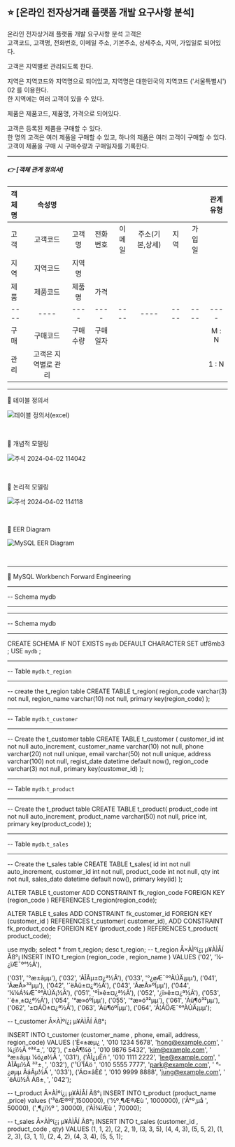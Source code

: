 ## ⭐ [온라인 전자상거래 플랫폼 개발 요구사항 분석]

온라인 전자상거래 플랫폼 개발 요구사항 분석 고객은 <br/>
고객코드, 고객명, 전화번호, 이메일 주소, 기본주소, 상세주소, 지역, 가입일로 되어있다. <br/>

고객은 지역별로 관리되도록 한다. <br/>

지역은 지역코드와 지역명으로 되어있고, 지역명은 대한민국의 지역코드 ('서울특별시') 02 를 이용한다. <br/>
한 지역에는 여러 고객이 있을 수 있다. <br/>

제품은 제품코드, 제품명, 가격으로 되어있다. <br/>

고객은 등록된 제품을 구매할 수 있다. <br/>
한 명의 고객은 여러 제품을 구매할 수 있고, 하나의 제품은 여러 고객이 구매할 수 있다. <br/>
고객이 제품을 구매 시 구매수량과 구매일자를 기록한다. <br/>

***

##### 👉 [객체 관계 정의서]

|객체명|속성명|||||||관계유형|
|:---|:---:|:---:|:---:|:---:|:---:|:---:|:---:|:---:|
|고객|고객코드|고객명|전화번호|이메일|주소(기본,상세)|지역|가입일
|지역|지역코드|지역명|
|제품|제품코드|제품명|가격|
|----|----|----|----|----|----|----|----|----|
|구매|구매코드|구매수량|구매일자|||||M : N 
|관리|고객은 지역별로 관리|||||||1 : N 

***

🔹 테이블 정의서

![테이블 정의서(excel)](https://github.com/Chordingg/ERD-/assets/157094467/aaf4241a-88db-4c10-8710-2c12e2f4964e)

</br>

🔹 개념적 모델링

![주석 2024-04-02 114042](https://github.com/Chordingg/ERD-/assets/157094467/0c84812e-62d5-42d1-883d-04b64a401aa8)

</br>

🔹 논리적 모델링

![주석 2024-04-02 114118](https://github.com/Chordingg/ERD-/assets/157094467/61e36240-86d6-44ab-ba4f-c16f67d40fa0)

</br>

🔹 EER Diagram

![MySQL EER Diagram](https://github.com/Chordingg/ERD-/assets/157094467/598b4c49-0fb3-4e18-b2b8-152e161fcf0f)

</br>

***

🔸 MySQL Workbench Forward Engineering

-- -----------------------------------------------------
-- Schema mydb
-- -----------------------------------------------------

-- -----------------------------------------------------
-- Schema mydb
-- -----------------------------------------------------
CREATE SCHEMA IF NOT EXISTS `mydb` DEFAULT CHARACTER SET utf8mb3 ;
USE `mydb` ;

-- -----------------------------------------------------
-- Table `mydb`.`t_region`
-- -----------------------------------------------------

-- create the t_region table
CREATE TABLE t_region(
	region_code varchar(3) not null,
	region_name varchar(10) not null,
	primary key(region_code)
);

-- -----------------------------------------------------
-- Table `mydb`.`t_customer`
-- -----------------------------------------------------

-- Create the t_customer table
CREATE TABLE t_customer (
	customer_id int not null auto_increment,
	customer_name varchar(10) not null,
	phone varchar(20) not null 	unique,
	email varchar(50) not null	unique,
	address varchar(100) not null,
	regist_date datetime default now(),
	region_code varchar(3) not null,
	primary key(customer_id)
);

-- -----------------------------------------------------
-- Table `mydb`.`t_product`
-- -----------------------------------------------------

-- Create the t_product table
CREATE TABLE t_product(
	product_code int not null auto_increment,
	product_name  varchar(50) not null,
	price int,
	primary key(product_code)
);

-- -----------------------------------------------------
-- Table `mydb`.`t_sales`
-- -----------------------------------------------------

-- Create the t_sales table
CREATE TABLE t_sales(
	id int not null auto_increment,
	customer_id int not null,
	product_code int not null,
	qty int not null,
	sales_date datetime default now(),
	primary key(id)
);

ALTER TABLE t_customer
ADD CONSTRAINT fk_region_code FOREIGN KEY (region_code ) REFERENCES t_region(region_code);

ALTER TABLE t_sales
ADD CONSTRAINT fk_customer_id FOREIGN KEY (customer_id ) REFERENCES t_customer( customer_id),
ADD CONSTRAINT fk_product_code FOREIGN KEY (product_code ) REFERENCES t_product( product_code);

use mydb;
select * from t_region;
desc t_region;
-- t_region Å×ÀÌºí¿¡ µ¥ÀÌÅÍ Ãß°¡
INSERT INTO t_region (region_code , region_name ) VALUES
('02', '¼­¿ïÆ¯º°½Ã'),

('031', '°æ±âµµ'),
('032', 'ÀÎÃµ±¤¿ª½Ã'),
('033', '°­¿øÆ¯º°ÀÚÄ¡µµ'),
('041', 'ÃæÃ»³²µµ'),
('042', '´ëÀü±¤¿ª½Ã'),
('043', 'ÃæÃ»ºÏµµ'),
('044', '¼¼Á¾Æ¯º°ÀÚÄ¡½Ã'),
('051', 'ºÎ»ê±¤¿ª½Ã'),
('052', '¿ï»ê±¤¿ª½Ã'),
('053', '´ë±¸±¤¿ª½Ã'),
('054', '°æ»óºÏµµ'),
('055', '°æ»ó³²µµ'),
('061', 'Àü¶ó³²µµ'),
('062', '±¤ÁÖ±¤¿ª½Ã'),
('063', 'Àü¶óºÏµµ'),
('064', 'Á¦ÁÖÆ¯º°ÀÚÄ¡µµ');


-- t_customer Å×ÀÌºí¿¡ µ¥ÀÌÅÍ Ãß°¡

INSERT INTO t_customer (customer_name , phone, email, address, region_code)
VALUES
('È«±æµ¿ ', '010 1234 5678', 'hong@example.com', ' ¼­¿ï½Ã °­³²±¸', '02'),
('±èÃ¶¼ö ', '010 9876 5432', 'kim@example.com', ' °æ±âµµ ¼ö¿ø½Ã ', '031'),
('ÀÌ¿µÈñ ', '010 1111 2222', 'lee@example.com', ' ÀÎÃµ½Ã ³²±¸ ', '032'),
('¹Ú¹ÎÁö ', '010 5555 7777', 'park@example.com', ' °­¿øµµ ÃáÃµ½Ã ', '033'),
('Á¤±âÈ£ ', '010 9999 8888', 'jung@example.com', ' ´ëÀü½Ã Áß±¸ ', '042');


-- t_product Å×ÀÌºí¿¡ µ¥ÀÌÅÍ Ãß°¡
INSERT INTO t_product (product_name ,price)
values
('³ëÆ®ºÏ',1500000),
('½º¸¶Æ®Æù ', 1000000),
('Å°º¸µå ', 50000),
('¸¶¿ì½º ', 30000),
('ÀÌ¾îÆù ', 70000);


-- t_sales Å×ÀÌºí¿¡ µ¥ÀÌÅÍ Ãß°¡
INSERT INTO t_sales (customer_id , product_code , qty)
VALUES
(1, 1, 2),
(2, 2, 1),
(3, 3, 5),
(4, 4, 3),
(5, 5, 2),
(1, 2, 3),
(3, 1, 1),
(2, 4, 2),
(4, 3, 4),
(5, 5, 1);
